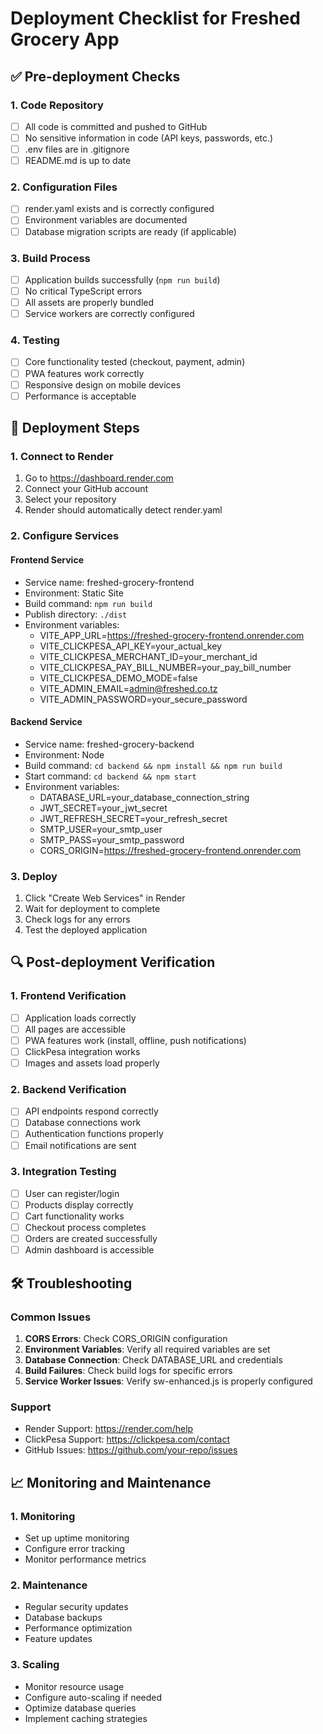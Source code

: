 # Deployment Checklist for Freshed Grocery App

## ✅ Pre-deployment Checks

### 1. Code Repository
- [ ] All code is committed and pushed to GitHub
- [ ] No sensitive information in code (API keys, passwords, etc.)
- [ ] .env files are in .gitignore
- [ ] README.md is up to date

### 2. Configuration Files
- [ ] render.yaml exists and is correctly configured
- [ ] Environment variables are documented
- [ ] Database migration scripts are ready (if applicable)

### 3. Build Process
- [ ] Application builds successfully (`npm run build`)
- [ ] No critical TypeScript errors
- [ ] All assets are properly bundled
- [ ] Service workers are correctly configured

### 4. Testing
- [ ] Core functionality tested (checkout, payment, admin)
- [ ] PWA features work correctly
- [ ] Responsive design on mobile devices
- [ ] Performance is acceptable

## 🚀 Deployment Steps

### 1. Connect to Render
1. Go to https://dashboard.render.com
2. Connect your GitHub account
3. Select your repository
4. Render should automatically detect render.yaml

### 2. Configure Services
#### Frontend Service
- Service name: freshed-grocery-frontend
- Environment: Static Site
- Build command: `npm run build`
- Publish directory: `./dist`
- Environment variables:
  - VITE_APP_URL=https://freshed-grocery-frontend.onrender.com
  - VITE_CLICKPESA_API_KEY=your_actual_key
  - VITE_CLICKPESA_MERCHANT_ID=your_merchant_id
  - VITE_CLICKPESA_PAY_BILL_NUMBER=your_pay_bill_number
  - VITE_CLICKPESA_DEMO_MODE=false
  - VITE_ADMIN_EMAIL=admin@freshed.co.tz
  - VITE_ADMIN_PASSWORD=your_secure_password

#### Backend Service
- Service name: freshed-grocery-backend
- Environment: Node
- Build command: `cd backend && npm install && npm run build`
- Start command: `cd backend && npm start`
- Environment variables:
  - DATABASE_URL=your_database_connection_string
  - JWT_SECRET=your_jwt_secret
  - JWT_REFRESH_SECRET=your_refresh_secret
  - SMTP_USER=your_smtp_user
  - SMTP_PASS=your_smtp_password
  - CORS_ORIGIN=https://freshed-grocery-frontend.onrender.com

### 3. Deploy
1. Click "Create Web Services" in Render
2. Wait for deployment to complete
3. Check logs for any errors
4. Test the deployed application

## 🔍 Post-deployment Verification

### 1. Frontend Verification
- [ ] Application loads correctly
- [ ] All pages are accessible
- [ ] PWA features work (install, offline, push notifications)
- [ ] ClickPesa integration works
- [ ] Images and assets load properly

### 2. Backend Verification
- [ ] API endpoints respond correctly
- [ ] Database connections work
- [ ] Authentication functions properly
- [ ] Email notifications are sent

### 3. Integration Testing
- [ ] User can register/login
- [ ] Products display correctly
- [ ] Cart functionality works
- [ ] Checkout process completes
- [ ] Orders are created successfully
- [ ] Admin dashboard is accessible

## 🛠️ Troubleshooting

### Common Issues
1. **CORS Errors**: Check CORS_ORIGIN configuration
2. **Environment Variables**: Verify all required variables are set
3. **Database Connection**: Check DATABASE_URL and credentials
4. **Build Failures**: Check build logs for specific errors
5. **Service Worker Issues**: Verify sw-enhanced.js is properly configured

### Support
- Render Support: https://render.com/help
- ClickPesa Support: https://clickpesa.com/contact
- GitHub Issues: https://github.com/your-repo/issues

## 📈 Monitoring and Maintenance

### 1. Monitoring
- Set up uptime monitoring
- Configure error tracking
- Monitor performance metrics

### 2. Maintenance
- Regular security updates
- Database backups
- Performance optimization
- Feature updates

### 3. Scaling
- Monitor resource usage
- Configure auto-scaling if needed
- Optimize database queries
- Implement caching strategies
